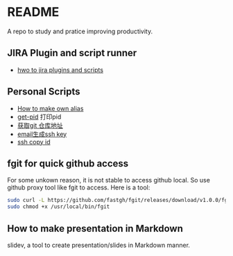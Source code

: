 # README

A repo to study and pratice improving productivity.

## JIRA Plugin and script runner

- [hwo to jira plugins and scripts](docs/productivity/jira/jira-resources.md)

## Personal Scripts

- [How to make own alias](qa-dotfiles/alias/slides.md)
- [get-pid](script/get_pid) 打印pid
- [获取git 仓库地址](script/gurl)
- [email生成ssh key](script/ssh_email_gen.sh)
- [ssh copy id](script/ssh_copy_id.sh)

## fgit for quick github access

For some unkown reason, it is not stable to access github local. So use github proxy tool like fgit to access.
Here is a tool:

```sh
sudo curl -L https://github.com/fastgh/fgit/releases/download/v1.0.0/fgit.darwin -o /usr/local/bin/fgit
sudo chmod +x /usr/local/bin/fgit
```
## How to make presentation in Markdown

slidev, a tool to create presentation/slides in Markdown manner.

